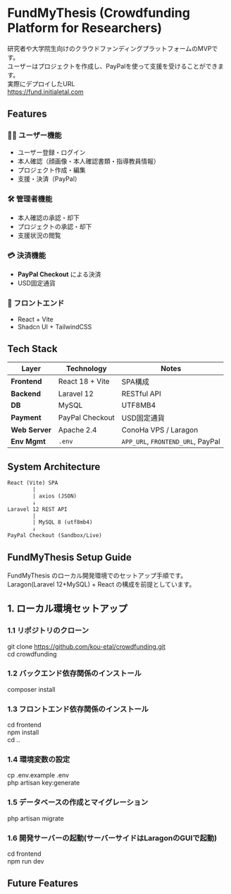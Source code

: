# FundMyThesis (Crowdfunding Platform for Researchers)

研究者や大学院生向けのクラウドファンディングプラットフォームのMVPです。  
ユーザーはプロジェクトを作成し、PayPalを使って支援を受けることができます。  
実際にデプロイしたURL  
https://fund.initialetal.com
## Features

### 🧑‍🔬 ユーザー機能
- ユーザー登録・ログイン
- 本人確認（顔画像・本人確認書類・指導教員情報）
- プロジェクト作成・編集
- 支援・決済（PayPal）

### 🛠️ 管理者機能
- 本人確認の承認・却下
- プロジェクトの承認・却下
- 支援状況の閲覧

### 💳 決済機能
- **PayPal Checkout** による決済
- USD固定通貨

### 🎨 フロントエンド
- React + Vite
- Shadcn UI + TailwindCSS

## Tech Stack

| Layer         | Technology        | Notes                    |
|--------------|--------------------|--------------------------|
| **Frontend** | React 18 + Vite    | SPA構成                  |
| **Backend**  | Laravel 12         | RESTful API              |
| **DB**       | MySQL             | UTF8MB4                  |
| **Payment**  | PayPal Checkout    | USD固定通貨              |
| **Web Server** | Apache 2.4       | ConoHa VPS / Laragon |
| **Env Mgmt** | `.env`             | `APP_URL`, `FRONTEND_URL`, PayPal |

## System Architecture

```txt
React (Vite) SPA
        |
        | axios (JSON)
        ↓
Laravel 12 REST API
        |
        | MySQL 8 (utf8mb4)
        ↓
PayPal Checkout (Sandbox/Live)
```


## FundMyThesis Setup Guide

FundMyThesis のローカル開発環境でのセットアップ手順です。  
Laragon(Laravel 12+MySQL) + React の構成を前提としています。

## **1. ローカル環境セットアップ**

### 1.1 リポジトリのクローン

git clone https://github.com/kou-etal/crowdfunding.git  
cd crowdfunding

### 1.2 バックエンド依存関係のインストール
composer install

### 1.3 フロントエンド依存関係のインストール
cd frontend  
npm install  
cd ..

### 1.4 環境変数の設定
cp .env.example .env  
php artisan key:generate

### 1.5 データベースの作成とマイグレーション
php artisan migrate 

### 1.6 開発サーバーの起動(サーバーサイドはLaragonのGUIで起動)
cd frontend  
npm run dev

## Future Features

